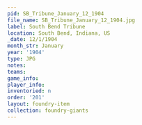 ```yaml
---
pid: SB_Tribune_January_12_1904
file_name: SB_Tribune_January_12_1904.jpg
label: South Bend Tribune
location: South Bend, Indiana, US
_date: 12/1/1904
month_str: January
year: '1904'
type: JPG
notes: 
teams: 
game_info: 
player_info: 
inventoried: n
order: '201'
layout: foundry-item
collection: foundry-giants
---
```

